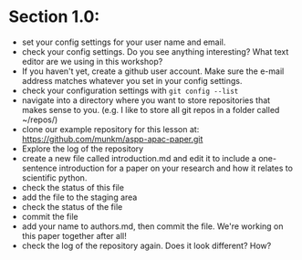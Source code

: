 # Section 1.0:

* set your config settings for your user name and email.
* check your config settings. Do you see anything interesting? What text editor
are we using in this workshop?
* If you haven't yet, create a github user account. Make sure the e-mail
address matches whatever you set in your config settings.
* check your configuration settings with `git config --list`
* navigate into a directory where you want to store repositories that makes
sense to you. (e.g. I like to store all git repos in a folder called ~/repos/)
* clone our example repository for this lesson at:
  https://github.com/munkm/aspp-apac-paper.git
* Explore the log of the repository
* create a new file called introduction.md and edit it to include a
one-sentence introduction for a paper on your research and how it relates to  
scientific python.
* check the status of this file
* add the file to the staging area
* check the status of the file
* commit the file
* add your name to authors.md, then commit the file. We're working on this paper together after all!
* check the log of the repository again. Does it look different? How?

